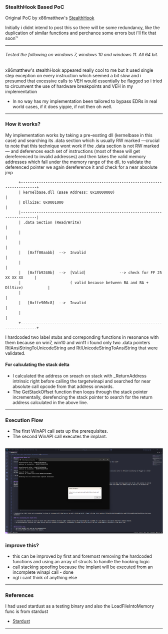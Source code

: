 
### StealthHook Based PoC
Original PoC by x86matthew's [StealthHook](https://www.x86matthew.com/view_post?id=stealth_hook)

Initially i didnt intend to post this so there will be some redundancy, like the duplication of similar functions and perchance some errors but i'll fix that soon™

-------

###### Tested the following on windows 7, windows 10 and windows 11. All 64 bit.

x86matthew's stealthHook appeared really cool to me but it used single step exception on every instruction which seemed a bit slow and i presumed that excessive calls to VEH would essentially be flagged so i tried to circumvent the use of hardware breakpoints and VEH in my implementation

- In no way has my implementation been tailored to bypass EDRs in real world cases, if it does yippie, if not then oh well.

---------

### How it works?
My implementation works by taking a pre-exsting dll (kernelbase in this case) and searching its .data section which is usually RW marked —crucial to note that this technique wont work if the .data section is not RW marked— and deferences each set of instructions (most of these will get dereferenced to invalid addresses) and then takes the valid memory addresses which fall under the memory range of the dll, to validate the deferenced pointer we again dereference it and check for a near absolute jmp

          +-----------------------------------------------------------------------------+
          | kernelbase.dll (Base Address: 0x10000000)                                   |
          | DllSize: 0x0001000                                                          |
          |-----------------------------------------------------------------------------|
          | .data Section (Read/Write)                                                  |
          |                                                                             |
          |                                                                             |
          |   [0xff00aabb]  -->  Invalid                                                |
          |                                                                             |
          |   [0xffb9240b]  -->  [Valid]               --> check for FF 25 XX XX XX     |
          |                      ( valid because between BA and BA + DllSize)           |
          |                                                                             |
          |   [0xffe900c8]  -->  Invalid                                                |
          |                                                                             |
          +-----------------------------------------------------------------------------+

I hardcoded two label stubs and correponding functions in resonance with them because on win7, win10 and win11 i found only two .data pointers RtlAnsiStringToUnicodeString and RtlUnicodeStringToAnsiString that were validated. 

#### For calculating the stack delta 

 - I calculated the address on sreach on stack with _ReturnAddress intrinsic right before calling the targetwinapi and searched for near absolute call opcode from that address onwards.
 - The GetStackOffset function then loops through the stack pointer incrementally, derefencing the stack pointer to search for the return address calculated in the above line.

------------
### Execution Flow
-  The first WinAPI call sets up the prerequisites.
-  The second WinAPI call executes the implant.

![implant executed img](img.png)
------------
### improve this?
- this can be improved by first and foremost removing the hardcoded functions and using an array of structs to handle the hooking logic 
- call stacking spoofing because the implant will be executed from an incomplete winapi call - done
- ngl i cant think of anything else 

------------
### References
I had used stardust as a testing binary and also the LoadFileIntoMemory func is from stardust 
 - [Stardust](https://github.com/Cracked5pider/Stardust)
 -----------
